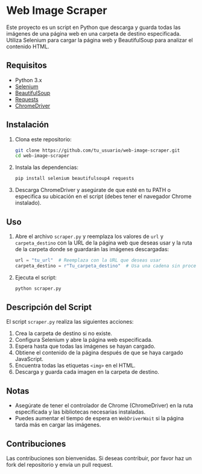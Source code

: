 # Web Image Scraper

Este proyecto es un script en Python que descarga y guarda todas las imágenes de una página web en una carpeta de destino especificada. Utiliza Selenium para cargar la página web y BeautifulSoup para analizar el contenido HTML.

## Requisitos

- Python 3.x
- [Selenium](https://pypi.org/project/selenium/)
- [BeautifulSoup](https://pypi.org/project/beautifulsoup4/)
- [Requests](https://pypi.org/project/requests/)
- [ChromeDriver](https://sites.google.com/a/chromium.org/chromedriver/downloads)

## Instalación

1. Clona este repositorio:
    ```sh
    git clone https://github.com/tu_usuario/web-image-scraper.git
    cd web-image-scraper
    ```

2. Instala las dependencias:
    ```sh
    pip install selenium beautifulsoup4 requests
    ```

3. Descarga ChromeDriver y asegúrate de que esté en tu PATH o especifica su ubicación en el script (debes tener el navegador Chrome instalado).

## Uso

1. Abre el archivo `scraper.py` y reemplaza los valores de `url` y `carpeta_destino` con la URL de la página web que deseas usar y la ruta de la carpeta donde se guardarán las imágenes descargadas:
    ```python
    url = "tu_url"  # Reemplaza con la URL que deseas usar
    carpeta_destino = r"Tu_carpeta_destino"  # Usa una cadena sin procesar para la ruta
    ```

2. Ejecuta el script:
    ```sh
    python scraper.py
    ```

## Descripción del Script

El script `scraper.py` realiza las siguientes acciones:

1. Crea la carpeta de destino si no existe.
2. Configura Selenium y abre la página web especificada.
3. Espera hasta que todas las imágenes se hayan cargado.
4. Obtiene el contenido de la página después de que se haya cargado JavaScript.
5. Encuentra todas las etiquetas `<img>` en el HTML.
6. Descarga y guarda cada imagen en la carpeta de destino.

## Notas

- Asegúrate de tener el controlador de Chrome (ChromeDriver) en la ruta especificada y las bibliotecas necesarias instaladas.
- Puedes aumentar el tiempo de espera en `WebDriverWait` si la página tarda más en cargar las imágenes.

## Contribuciones

Las contribuciones son bienvenidas. Si deseas contribuir, por favor haz un fork del repositorio y envía un pull request.
